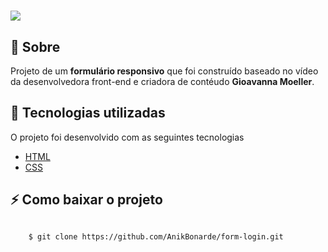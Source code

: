 <h1>
    <img src="https://ik.imagekit.io/5lfhflrpnvh/20210304_154756__XhQVVNBuO.gif">
</h1>

## 📄 Sobre

Projeto de um **formulário responsivo** que foi construído baseado no vídeo da desenvolvedora front-end e criadora de contéudo **Gioavanna Moeller**.

## 🚀 Tecnologias utilizadas

O projeto foi desenvolvido com as seguintes tecnologias

- [HTML](https://developer.mozilla.org/pt-BR/docs/Web/HTML)
- [CSS](https://developer.mozilla.org/pt-BR/docs/Web/CSS)

## ⚡ Como baixar o projeto

```bash

    $ git clone https://github.com/AnikBonarde/form-login.git

```



